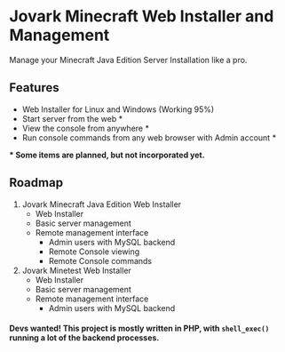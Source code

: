 # Jovark Minecraft Web Installer and Management

Manage your Minecraft Java Edition Server Installation like a pro.

## Features

- Web Installer for Linux and Windows (Working 95%)
- Start server from the web \*
- View the console from anywhere \*
- Run console commands from any web browser with Admin account \*

**\* Some items are planned, but not incorporated yet.**

## Roadmap

1. Jovark Minecraft Java Edition Web Installer
   - Web Installer
   - Basic server management
   - Remote management interface
     - Admin users with MySQL backend
     - Remote Console viewing
     - Remote Console commands
2. Jovark Minetest Web Installer
   - Web Installer
   - Basic server management
   - Remote management interface
     - Admin users with MySQL backend

#### Devs wanted! This project is mostly written in PHP, with `shell_exec()` running a lot of the backend processes.
